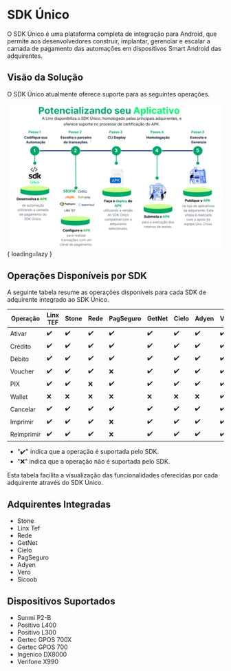 # SDK Único

O SDK Único é uma plataforma completa de integração para Android, que permite aos desenvolvedores construir, implantar, gerenciar e escalar a camada de pagamento das automações em dispositivos Smart Android das adquirentes.
## Visão da Solução

O SDK Único atualmente oferece suporte para as seguintes operações.

![Visão da Solução](../assets/images/visao-solucao.png){ loading=lazy }


  [Visão da Solução]: assets/images/visao-solucao.png
  

## Operações Disponíveis por SDK

A seguinte tabela resume as operações disponíveis para cada SDK de adquirente integrado ao SDK Único.

| Operação   | Linx TEF  | Stone | Rede  |  PagSeguro  | GetNet  | Cielo | Adyen | Vero  | Sicoob  |
|------------|-----------|-------|-------|-------------|---------|-------|-------|-------|---------|
| Ativar     |  ✔️        |   ✔️   |   ✔️   |       ✔️     |   ✔️     |   ✔️   |   ✔️   |   ✔️   |   ✔️     |  
| Crédito    |  ✔️        |   ✔️   |   ✔️   |       ✔️     |   ✔️     |   ✔️   |   ✔️   |   ✔️   |   ✔️     |
| Débito     |  ✔️        |   ✔️   |   ✔️   |       ✔️     |   ✔️     |   ✔️   |   ✔️   |   ✔️   |   ✔️     |
| Voucher    |  ✔️        |   ✔️   |   ✔️   |       ❌    |   ✔️     |   ✔️   |   ✔️   |   ✔️   |   ❌    |
| PIX        |  ✔️        |   ✔️   |   ❌  |       ✔️     |   ✔️     |   ✔️   |   ✔️   |   ✔️   |   ✔️     |
| Wallet     |  ❌       |   ❌  |   ❌  |       ❌    |   ❌    |   ❌  |   ❌  |   ✔️   |   ❌    |
| Cancelar   |  ✔️        |   ✔️   |   ✔️   |       ✔️     |   ✔️     |   ✔️   |   ✔️   |   ✔️   |         |
| Imprimir   |  ✔️        |   ✔️   |   ✔️   |       ❌    |   ✔️     |   ✔️   |   ✔️   |   ✔️   |         |
| Reimprimir |  ✔️        |   ✔️   |   ✔️   |       ❌    |   ✔️     |   ✔️   |   ✔️   |   ✔️   |         |

- "✔️" indica que a operação é suportada pelo SDK.
- "❌" indica que a operação não é suportada pelo SDK.

Esta tabela facilita a visualização das funcionalidades oferecidas por cada adquirente através do SDK Único.

[Visão da Solução]: assets/images/visao-solucao.png


## Adquirentes Integradas

- Stone
- Linx Tef
- Rede
- GetNet
- Cielo
- PagSeguro
- Adyen
- Vero
- Sicoob


## Dispositivos Suportados

- Sunmi P2-B
- Positivo L400
- Positivo L300
- Gertec GPOS 700X
- Gertec GPOS 700
- Ingenico DX8000
- Verifone X990
